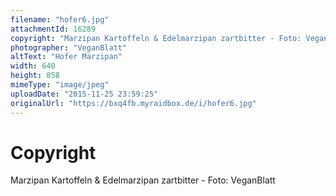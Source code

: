 ```yaml
---
filename: "hofer6.jpg"
attachmentId: 16289
copyright: "Marzipan Kartoffeln & Edelmarzipan zartbitter - Foto: VeganBlatt"
photographer: "VeganBlatt"
altText: "Hofer Marzipan"
width: 640
height: 858
mimeType: "image/jpeg"
uploadDate: "2015-11-25 23:59:25"
originalUrl: "https://bxq4fb.myraidbox.de/i/hofer6.jpg"
---
```


# Copyright

Marzipan Kartoffeln & Edelmarzipan zartbitter - Foto: VeganBlatt
